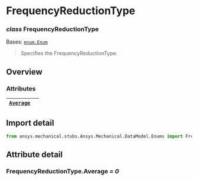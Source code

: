 # FrequencyReductionType

### *class* FrequencyReductionType

Bases: [`enum.Enum`](https://docs.python.org/3/library/enum.html#enum.Enum)

> Specifies the FrequencyReductionType.

> <!-- !! processed by numpydoc !! -->

## Overview

### Attributes

| [`Average`](#FrequencyReductionType.Average)   |    |
|------------------------------------------------|----|

## Import detail

```python
from ansys.mechanical.stubs.Ansys.Mechanical.DataModel.Enums import FrequencyReductionType
```

## Attribute detail

### FrequencyReductionType.Average *= 0*
